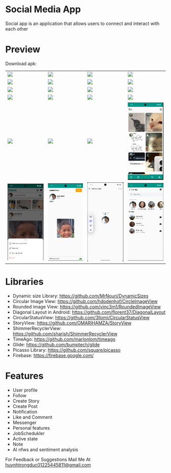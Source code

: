 # Social Media App
Social app is an application that allows users to connect and interact with each other
# Preview
Download apk: 
<table style="width:100%">
  <tr>
    <td><img src="screenshots/img14.jpg"/></td>
    <td><img src="screenshots/img1.jpg"/></td>
    <td><img src="screenshots/img2.jpg"/></td>
    <td><img src="screenshots/img3.jpg"/></td>
  </tr>
  <tr>
    <td><img src="screenshots/img4.jpg"/></td>
    <td><img src="screenshots/img5.jpg"/></td>
    <td><img src="screenshots/img6.jpg"/></td>
    <td><img src="screenshots/img7.jpg"/></td>
  </tr>
  <tr>
    <td><img src="screenshots/img8.jpg"/></td>
    <td><img src="screenshots/img9.jpg"/></td>
    <td><img src="screenshots/img10.jpg"/></td>
    <td><img src="screenshots/img11.jpg"/></td>
  </tr>
  <tr>
    <td><img src="screenshots/img12.jpg"/></td>
    <td><img src="screenshots/img13.jpg"/></td>
    <td><img src="screenshots/img14.jpg"/></td>
    <td><img src="screenshots/img16.jpg"/></td>
  </tr>
  <tr>
    <td><img src="screenshots/img17.jpg"/></td>
    <td><img src="screenshots/img18.jpg"/></td>
    <td><img src="screenshots/img19.jpg"/></td>
    <td><img src="screenshots/img20.png"/></td>
  </tr>
  <tr>
    <td><img src="screenshots/img21.png"/></td>
    <td><img src="screenshots/img22.png"/></td>
    <td><img src="screenshots/img23.png"/></td>
    <td><img src="screenshots/img24.png"/></td>
  </tr>
</table>

  
# Libraries
- Dynamic size Library: https://github.com/MrNouri/DynamicSizes
- Circular Image View: https://github.com/hdodenhof/CircleImageView
- Rounded image View: https://github.com/vinc3m1/RoundedImageView
- Diagonal Layout in Android: https://github.com/florent37/DiagonalLayout
- CircularStatusView: https://github.com/3llomi/CircularStatusView
- StoryView: https://github.com/OMARIHAMZA/StoryView
- ShimmerRecyclerView: https://github.com/sharish/ShimmerRecyclerView
- TimeAgo: https://github.com/marlonlom/timeago
- Glide: https://github.com/bumptech/glide
- Picasso Library: https://github.com/square/picasso
- Firebase: https://firebase.google.com/

# Features
- User profile
- Follow
- Create Story
- Create Post
- Notification
- Like and Comment
- Messenger
- Personal features
- JobSchedukler
- Active state
- Note
- AI nfws and sentiment analysis
  
For Feedback or Suggestions Mail Me At huynhtrongduc01225445811@gmail.com 
